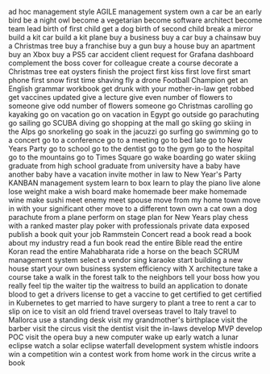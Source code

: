 ad hoc management style
AGILE management system
own a car
be an early bird
be a night owl
become a vegetarian
become software architect
become team lead
birth of first child
get a dog
birth of second child
break a mirror
build a kit car
build a kit plane
buy a business
buy a car
buy a chainsaw
buy a Christmas tree
buy a franchise
buy a gun
buy a house
buy an apartment
buy an Xbox
buy a PS5
car accident
client request for Grafana dashboard
complement the boss
cover for colleague
create a course
decorate a Christmas tree
eat oysters
finish the project
first kiss
first love
first smart phone
first snow
first time shaving
fly a drone
Football Champion 
get an English grammar workbook
get drunk with your mother-in-law
get robbed
get vaccines updated
give a lecture
give even number of flowers to someone
give odd number of flowers someone
go Christmas carolling
go kayaking
go on vacation
go on vacation in Egypt
go outside
go parachuting
go sailing
go SCUBA diving
go shopping at the mall
go skiing
go skiing in the Alps
go snorkeling
go soak in the jacuzzi
go surfing
go swimming 
go to a concert
go to a conference
go to a meeting
go to bed late
go to New Years Party
go to school
go to the dentist
go to the gym
go to the hospital
go to the mountains
go to Times Square
go wake boarding
go water skiing
graduate from high school
graduate from university
have a baby
have another baby
have a vacation
invite mother in law to New Year's Party
KANBAN management system
learn to box
learn to play the piano
live alone
lose weight
make a wish board
make homemade beer
make homemade wine
make sushi
meet enemy
meet spouse
move from my home town
move in with your significant other
move to a different town
own a cat
own a dog
parachute from a plane
perform on stage
plan for New Years
play chess with a ranked master
play poker with professionals
private data exposed
publish a book
quit your job
Rammstein Concert
read a book
read a book about my industry
read a fun book
read the entire Bible
read the entire Koran
read the entire Mahabharata
ride a horse on the beach
SCRUM management system
select a vendor
sing karaoke
start building a new house
start your own business
system efficiency with X architecture
take a course
take a walk in the forest
talk to the neighbors
tell your boss how you really feel
tip the waiter
tip the waitress
to build an application
to donate blood
to get a drivers license
to get a vaccine
to get certified
to get certified in Kubernetes
to get married
to have surgery
to plant a tree
to rent a car
to slip on ice
to visit an old friend
travel overseas
travel to Italy
travel to Mallorca
use a standing desk
visit my grandmother's birthplace
visit the barber
visit the circus
visit the dentist
visit the in-laws
develop MVP
develop POC
visit the opera
buy a new computer
wake up early
watch a lunar eclipse
watch a solar eclipse
waterfall development system
whistle indoors
win a competition
win a contest
work from home
work in the circus
write a book
